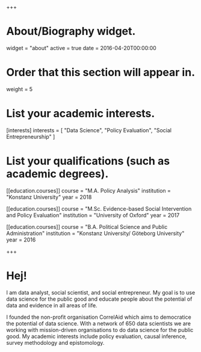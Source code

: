 +++
# About/Biography widget.
widget = "about"
active = true
date = 2016-04-20T00:00:00

# Order that this section will appear in.
weight = 5

# List your academic interests.
[interests]
  interests = [
    "Data Science",
    "Policy Evaluation",
    "Social Entrepreneurship"
  ]

# List your qualifications (such as academic degrees).
[[education.courses]]
  course = "M.A. Policy Analysis"
  institution = "Konstanz University"
  year = 2018

[[education.courses]]
  course = "M.Sc. Evidence-based Social Intervention and Policy Evaluation"
  institution = "University of Oxford"
  year = 2017

[[education.courses]]
  course = "B.A. Political Science and Public Administration"
  institution = "Konstanz University/ Göteborg University"
  year = 2016
 
+++

# Hej!

I am data analyst, social scientist, and social entrepreneur. My goal is to use data science for the public good and educate people about the potential of data and evidence in all areas of life. 

I founded the non-profit organisation CorrelAid which aims to democratice the potential of data science. With a network of 650 data scientists we are working with mission-driven organisations to do data science for the public good. My academic interests include policy evaluation, causal inference, survey methodology and epistomology. 
